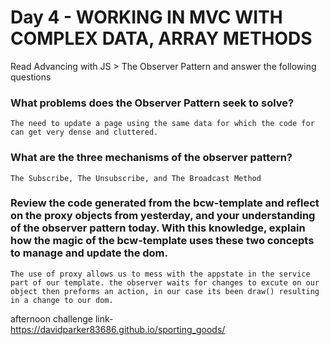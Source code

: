 # Day 4 - WORKING IN MVC WITH COMPLEX DATA, ARRAY METHODS

Read Advancing with JS > The Observer Pattern and answer the following questions


### What problems does the Observer Pattern seek to solve?
```
The need to update a page using the same data for which the code for can get very dense and cluttered. 
```
### What are the three mechanisms of the observer pattern?
```
The Subscribe, The Unsubscribe, and The Broadcast Method
```

### Review the code generated from the bcw-template and reflect on the proxy objects from yesterday, and your understanding of the observer pattern today. With this knowledge, explain how the magic of the bcw-template uses these two concepts to manage and update the dom.
```
The use of proxy allows us to mess with the appstate in the service part of our template. the observer waits for changes to excute on our object then preforms an action, in our case its been draw() resulting in a change to our dom.
```



afternoon challenge link-https://davidparker83686.github.io/sporting_goods/